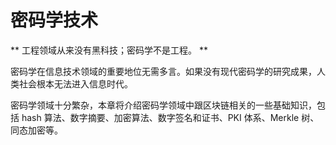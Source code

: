 # 密码学技术

** 工程领域从来没有黑科技；密码学不是工程。 **

密码学在信息技术领域的重要地位无需多言。如果没有现代密码学的研究成果，人类社会根本无法进入信息时代。

密码学领域十分繁杂，本章将介绍密码学领域中跟区块链相关的一些基础知识，包括 hash 算法、数字摘要、加密算法、数字签名和证书、PKI 体系、Merkle 树、同态加密等。